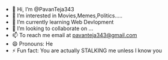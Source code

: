 - 👋 Hi, I’m @PavanTeja343
- 👀 I’m interested in Movies,Memes,Politics.....
- 🌱 I’m currently learning Web Devlopment
- 💞️ I’m looking to collaborate on ...
- 📫 To reach me email at pavanteja343@gmail.com
- 😄 Pronouns: He
- ⚡ Fun fact: You are actually STALKING me unless I know you 

<!---
PavanTeja343/PavanTeja343 is a ✨ special ✨ repository because its `README.md` (this file) appears on your GitHub profile.
You can click the Preview link to take a look at your changes.
--->

